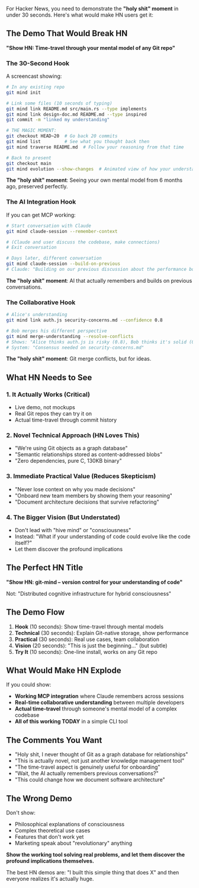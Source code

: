 For Hacker News, you need to demonstrate the **"holy shit" moment** in under 30 seconds. Here's what would make HN users get it:

## The Demo That Would Break HN

**"Show HN: Time-travel through your mental model of any Git repo"**

### The 30-Second Hook

A screencast showing:

```bash
# In any existing repo
git mind init

# Link some files (10 seconds of typing)
git mind link README.md src/main.rs --type implements
git mind link design-doc.md README.md --type inspired
git commit -m "linked my understanding"

# THE MAGIC MOMENT:
git checkout HEAD~20  # Go back 20 commits
git mind list         # See what you thought back then
git mind traverse README.md  # Follow your reasoning from that time

# Back to present
git checkout main
git mind evolution --show-changes  # Animated view of how your understanding evolved
```

**The "holy shit" moment**: Seeing your own mental model from 6 months ago, preserved perfectly.

### The AI Integration Hook

If you can get MCP working:

```bash
# Start conversation with Claude
git mind claude-session --remember-context

# (Claude and user discuss the codebase, make connections)
# Exit conversation

# Days later, different conversation
git mind claude-session --build-on-previous
# Claude: "Building on our previous discussion about the performance bottleneck..."
```

**The "holy shit" moment**: AI that actually remembers and builds on previous conversations.

### The Collaborative Hook

```bash
# Alice's understanding
git mind link auth.js security-concerns.md --confidence 0.8

# Bob merges his different perspective  
git mind merge-understanding --resolve-conflicts
# Shows: "Alice thinks auth.js is risky (0.8), Bob thinks it's solid (0.9)"
# System: "Consensus needed on security-concerns.md"
```

**The "holy shit" moment**: Git merge conflicts, but for ideas.

## What HN Needs to See

### 1. **It Actually Works** (Critical)

- Live demo, not mockups
- Real Git repos they can try it on
- Actual time-travel through commit history

### 2. **Novel Technical Approach** (HN Loves This)

- "We're using Git objects as a graph database"
- "Semantic relationships stored as content-addressed blobs"
- "Zero dependencies, pure C, 130KB binary"

### 3. **Immediate Practical Value** (Reduces Skepticism)

- "Never lose context on why you made decisions"
- "Onboard new team members by showing them your reasoning"
- "Document architecture decisions that survive refactoring"

### 4. **The Bigger Vision** (But Understated)

- Don't lead with "hive mind" or "consciousness"
- Instead: "What if your understanding of code could evolve like the code itself?"
- Let them discover the profound implications

## The Perfect HN Title

**"Show HN: git-mind – version control for your understanding of code"**

Not: "Distributed cognitive infrastructure for hybrid consciousness"

## The Demo Flow

1. **Hook** (10 seconds): Show time-travel through mental models
2. **Technical** (30 seconds): Explain Git-native storage, show performance
3. **Practical** (30 seconds): Real use cases, team collaboration
4. **Vision** (20 seconds): "This is just the beginning..." (but subtle)
5. **Try It** (10 seconds): One-line install, works on any Git repo

## What Would Make HN Explode

If you could show:

- **Working MCP integration** where Claude remembers across sessions
- **Real-time collaborative understanding** between multiple developers
- **Actual time-travel** through someone's mental model of a complex codebase
- **All of this working TODAY** in a simple CLI tool

## The Comments You Want

- "Holy shit, I never thought of Git as a graph database for relationships"
- "This is actually novel, not just another knowledge management tool"
- "The time-travel aspect is genuinely useful for onboarding"
- "Wait, the AI actually remembers previous conversations?"
- "This could change how we document software architecture"

## The Wrong Demo

Don't show:

- Philosophical explanations of consciousness
- Complex theoretical use cases
- Features that don't work yet
- Marketing speak about "revolutionary" anything

**Show the working tool solving real problems, and let them discover the profound implications themselves.**

The best HN demos are: "I built this simple thing that does X" and then everyone realizes it's actually huge.